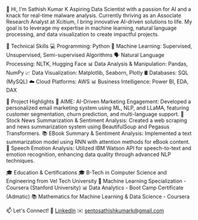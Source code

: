 👋 Hi, I'm Sathish Kumar K
  Aspiring Data Scientist with a passion for AI and a knack for real-time malware analysis. 
  Currently thriving as an Associate Research Analyst at Xcitium, 
  I bring innovative AI-driven solutions to life. My goal is to leverage my expertise in machine learning, 
  natural language processing, and data visualization to create impactful projects.

  🔧 Technical Skills
  💻 Programming: Python
  🤖 Machine Learning: Supervised, Unsupervised, Semi-supervised Algorithms
  🗣️ Natural Language Processing: NLTK, Hugging Face
  📊 Data Analysis & Manipulation: Pandas, NumPy
  📈 Data Visualization: Matplotlib, Seaborn, Plotly
  🛢️ Databases: SQL (MySQL)
  ☁️ Cloud Platforms: AWS
  📊 Business Intelligence: Power BI, EDA, DAX


  🚀 Project Highlights
  📨 AIME: AI-Driven Marketing Engagement: Developed a personalized email marketing system using ML, NLP, and LLaMA, featuring customer segmentation, churn prediction, and multi-language support.
  📰 Stock News Summarization & Sentiment Analysis: Created a web scraping and news summarization system using BeautifulSoup and Pegasus Transformers.
  📚 EBook Summary & Sentiment Analysis: Implemented a text summarization model using RNN with attention methods for eBook content.
  🎤 Speech Emotion Analysis: Utilized IBM Watson API for speech-to-text and emotion recognition, enhancing data quality through advanced NLP techniques.

  🎓 Education & Certifications
  🎓 B-Tech in Computer Science and Engineering from Vel Tech University
  📜 Machine Learning Specialization - Coursera (Stanford University)
  📊 Data Analytics - Boot Camp Certificate (Admatic)
  📚 Mathematics for Machine Learning & Data Science - Coursera

  📫 Let's Connect!
  🔗 [LinkedIn](https://www.linkedin.com/in/sathish-kumar-karunakaran/)
  ✉️ sentosathishkumark@gmail.com

